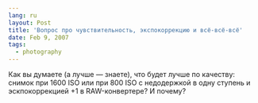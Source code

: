 ```yaml
---
lang: ru
layout: Post
title: 'Вопрос про чувствительность, экспокоррекцию и всё-всё-всё'
date: Feb 9, 2007
tags:
  - photography
---
```


Как вы думаете (а лучше — знаете), что будет лучше по качеству: снимок при 1600 ISO или при 800 ISO с недодержкой в одну ступень и эскпокоррекцией +1 в RAW-конвертере? И почему?
